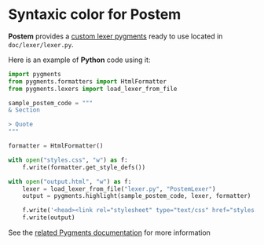 # Syntaxic color for Postem

**Postem** provides a [custom lexer pygments](https://pygments.org/docs/lexerdevelopment/) ready to use located in `doc/lexer/lexer.py`.

Here is an example of **Python** code using it:
```py
import pygments
from pygments.formatters import HtmlFormatter
from pygments.lexers import load_lexer_from_file

sample_postem_code = """
& Section

> Quote
"""

formatter = HtmlFormatter()

with open("styles.css", "w") as f:
    f.write(formatter.get_style_defs())

with open("output.html", "w") as f:
    lexer = load_lexer_from_file("lexer.py", "PostemLexer")
    output = pygments.highlight(sample_postem_code, lexer, formatter)

    f.write('<head><link rel="stylesheet" type="text/css" href="styles.css"></head>')
    f.write(output)

```

See the [related Pygments documentation](https://pygments.org/docs/) for more information
